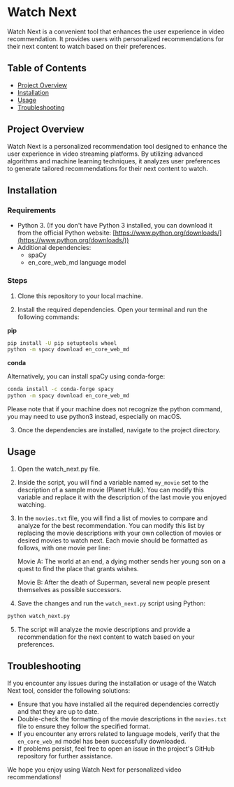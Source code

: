 # Watch Next

Watch Next is a convenient tool that enhances the user experience in video recommendation. It provides users with personalized recommendations for their next content to watch based on their preferences.

## Table of Contents

- [Project Overview](#project-overview)
- [Installation](#installation)
- [Usage](#usage)
- [Troubleshooting](#troubleshooting)

## Project Overview

Watch Next is a personalized recommendation tool designed to enhance the user experience in video streaming platforms. By utilizing advanced algorithms and machine learning techniques, it analyzes user preferences to generate tailored recommendations for their next content to watch.

## Installation

### Requirements

- Python 3. (If you don't have Python 3 installed, you can download it from the official Python website: [https://www.python.org/downloads/](https://www.python.org/downloads/))
- Additional dependencies:
    - spaCy
    - en_core_web_md language model

### Steps

1. Clone this repository to your local machine.

2. Install the required dependencies. Open your terminal and run the following commands:

**pip**

```bash
pip install -U pip setuptools wheel
python -m spacy download en_core_web_md
```

**conda**

Alternatively, you can install spaCy using conda-forge:
```bash
conda install -c conda-forge spacy
python -m spacy download en_core_web_md
```

Please note that if your machine does not recognize the python command, you may need to use python3 instead, especially on macOS.

3. Once the dependencies are installed, navigate to the project directory.


## Usage

1. Open the watch_next.py file.

2. Inside the script, you will find a variable named `my_movie` set to the description of a sample movie (Planet Hulk). You can modify this variable and replace it with the description of the last movie you enjoyed watching.

3. In the `movies.txt` file, you will find a list of movies to compare and analyze for the best recommendation. You can modify this list by replacing the movie descriptions with your own collection of movies or desired movies to watch next. Each movie should be formatted as follows, with one movie per line:

    Movie A: The world at an end, a dying mother sends her young son on a quest to find the place that grants wishes.
    
    Movie B: After the death of Superman, several new people present themselves as possible successors.

5. Save the changes and run the `watch_next.py` script using Python:

```bash
python watch_next.py
```

5. The script will analyze the movie descriptions and provide a recommendation for the next content to watch based on your preferences.


## Troubleshooting

If you encounter any issues during the installation or usage of the Watch Next tool, consider the following solutions:

- Ensure that you have installed all the required dependencies correctly and that they are up to date.
- Double-check the formatting of the movie descriptions in the `movies.txt` file to ensure they follow the specified format.
- If you encounter any errors related to language models, verify that the `en_core_web_md` model has been successfully downloaded.
- If problems persist, feel free to open an issue in the project's GitHub repository for further assistance.

We hope you enjoy using Watch Next for personalized video recommendations!
